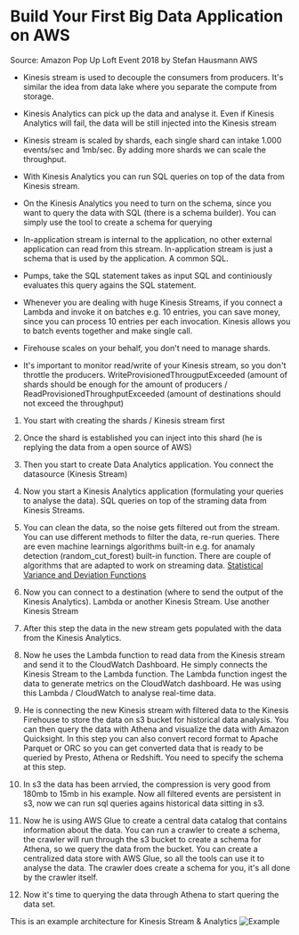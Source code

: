 # Build Your First Big Data Application on AWS

Source: Amazon Pop Up Loft Event 2018 by Stefan Hausmann AWS

* Kinesis stream is used to decouple the consumers from producers. It's similar the idea from data lake where you separate the compute from storage.

* Kinesis Analytics can pick up the data and analyse it. Even if Kinesis Analytics will fail, the data will be still injected into the Kinesis stream

* Kinesis stream is scaled by shards, each single shard can intake 1.000 events/sec and 1mb/sec. By adding more shards we can scale the throughput.

* With Kinesis Analytics you can run SQL queries on top of the data from Kinesis stream.

* On the Kinesis Analytics you need to turn on the schema, since you want to query the data with SQL (there is a schema builder). You can simply use the tool to create a schema for querying

* In-application stream is internal to the application, no other external application can read from this stream. In-application stream is just a schema that is used by the application. A common SQL.

* Pumps, take the SQL statement takes as input SQL and continiously evaluates this query agains the SQL statement.

* Whenever you are dealing with huge Kinesis Streams, if you connect a Lambda and invoke it on batches e.g. 10 entries, you can save money, since you can process 10 entries per each invocation. Kinesis allows you to batch events together and make single call.

* Firehouse scales on your behalf, you don't need to manage shards.

* It's important to monitor read/write of your Kinesis stream, so you don't throttle the producers. WriteProvisionedThrougputExceeded (amount of shards should be enough for the amount of producers / ReadProvisionedThroughputExceeded (amount of destinations should not exceed the throughput)

1) You start with creating the shards / Kinesis stream first

2) Once the shard is established you can inject into this shard (he is replying the data from a open source of AWS)

3) Then you start to create Data Analytics application. You connect the datasource (Kinesis Stream)

4) Now you start a Kinesis Analytics application (formulating your queries to analyse the data). SQL queries on top of the straming data from Kinesis Streams.

5) You can clean the data, so the noise gets filtered out from the stream. You can use different methods to filter the data, re-run queries. There are even machine learnings algorithms built-in e.g. for anamaly detection (random_cut_forest) built-in function. There are couple of algorithms that are adapted to work on streaming data. [Statistical Variance and Deviation Functions](https://docs.aws.amazon.com/kinesisanalytics/latest/sqlref/sql-reference-statistical-variance-deviation-functions.html)

6) Now you can connect to a destination (where to send the output of the Kinesis Analytics).  Lambda or another Kinesis Stream. Use another Kinesis Stream

7) After this step the data in the new stream gets populated with the data from the Kinesis Analytics.

8) Now he uses the Lambda function to read data from the Kinesis stream and send it to the CloudWatch Dashboard. He simply connects the Kinesis Stream to the Lambda function. The Lambda function ingest the data to generate metrics on the CloudWatch dashboard. He was using this Lambda / CloudWatch to analyse real-time data.

9) He is connecting the new Kinesis stream with filtered data to the Kinesis Firehouse to store the data on s3 bucket for historical data analysis. You can then query the data with Athena and visualize the data with Amazon Quicksight. In this step you can also convert record format to Apache Parquet or ORC so you can get converted data that is ready to be queried by Presto, Athena or Redshift. You need to specify the schema at this step.

10) In s3 the data has been arrvied, the compression is very good from 180mb to 15mb in his example. Now all filtered events are persistent in s3, now we can run sql queries agains historical data sitting in s3.

11) Now he is using AWS Glue to create a central data catalog that contains information about the data. You can run a crawler to create a schema, the crawler will run through the s3 bucket to create a schema for Athena, so we query the data from the bucket. You can create a centralized data store with AWS Glue, so all the tools can use it to analyse the data. The crawler does create a schema for you, it's all done by the crawler itself.

12) Now it's time to querying the data through Athena to start quering the data set. 

This is an example architecture for Kinesis Stream & Analytics
![Example](https://image.slidesharecdn.com/bdm304-161217191656/95/aws-reinvent-2016-analyzing-streaming-data-in-realtime-with-amazon-kinesis-analytics-bdm304-25-638.jpg?cb=1482002262)
